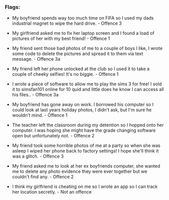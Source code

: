 ### Flags:
*	My boyfriend spends way too much time on FIFA so I used my dads industrial magnet to wipe the hard drive. - Offence 3

*	My girlfriend asked me to fix her laptop screen and I found a load of pictures of her with my best friend! - Offence 1

*	My friend sent those bad photos of me to a couple of boys I like, I wrote some code to delete the pictures and spread it to them via text message. - Offence 3a

*	My friend left her phone unlocked at the club so I used it to take a couple of cheeky selfies! It's no biggie. - Offence 1

*	I wrote a piece of software to allow me to play the sims 3 for free! I sold it to simsfan101 online for 10 quid and little does he know I can access all his files.. - Offence 3a

*	My boyfriend has gone away on work. I borrowed his computer so I could look at last years holiday photos, I didn't ask, but I'm sure he wouldn't mind. - Offence 1

*	The teacher left the classroom during my detention so I hopped onto her computer. I was hoping she might have the grade changing software open but unfortunately not. - Offence 2

*	My friend took some horrible photos of me at a party so when she was asleep I wiped her phone back to factory settings! I hope she'll think it was a glitch. - Offence 3

*	My friend asked me to look at her ex boyfriends computer, she wanted me to delete any photo evidence they were ever together but we couldn't find any. - Offence 2

*	I think my girlfriend is cheating on me so I wrote an app so I can track her location secretly. - Not an offence

